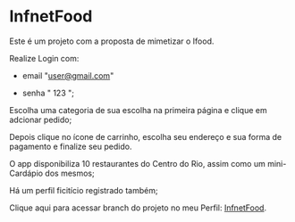 # InfnetFood

Este é um projeto com a proposta de mimetizar o Ifood.

Realize Login com:

- email "user@gmail.com" 

- senha " 123 ";

Escolha uma categoria de sua escolha na primeira página e clique em adcionar pedido;

Depois clique no ícone de carrinho, escolha seu endereço e sua forma de pagamento e finalize seu pedido.

O app disponibiliza 10 restaurantes do Centro do Rio, assim como um mini-Cardápio dos mesmos;

Há um perfil ficitício registrado também;

Clique aqui para acessar branch do projeto no meu Perfil: [InfnetFood](https://github.com/victormoraes0/InfnetFood).


